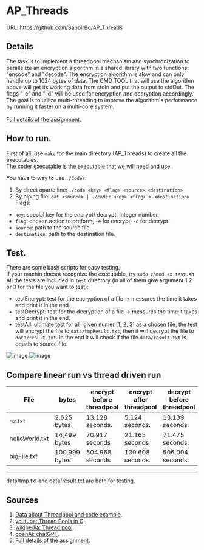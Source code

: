 # AP_Threads

URL:  https://github.com/SappirBo/AP_Threads

## Details
The task is to implement a threadpool mechanism and synchronization to parallelize an encryption algorithm in a shared library with two functions: "encode" and "decode". The encryption algorithm is slow and can only handle up to 1024 bytes of data. The CMD TOOL that will use the algorithm above will get its working data from stdIn and put the output to stdOut. The flags "-e" and "-d" will be used for encryption and decryption accordingly. The goal is to utilize multi-threading to improve the algorithm's performance by running it faster on a multi-core system.
<br/>
<br/>
[Full details of the assignment](https://github.com/SappirBo/AP_Threads/blob/main/HW2.pdf).

## How to run.
First of all, use `make` for the main directory (AP_Threads) to create all the executables.<br/>
The coder executable is the executable that we will need and use. <br/> 

You have to way to use `./Coder`:
1. By direct oparte line: `./code <key> <flag> <source> <destination>`
2. By piping file: `cat <source> | ./coder <key> <flag> > <destination>`
Flags:
- `key`: special key for the encrypt/ decrypt, Integer number.
- `flag`: chosen action to preform, `-e` for encrypt, `-d` for decrypt.
- `source`: path to the source file.
- `destination`: path to the destination file.


## Test.
There are some bash scripts for easy testing.<br/>
If your machin doesnt recognize the executable, try `sudo chmod +x test.sh`<br/>
All the tests are included in `test` directory (in all of them give argument 1,2 or 3 for the file you want to test):
* testEncrypt: test for the encryption of a file -> messures the time it takes and print it in the end.
* testDecrypt: test for the decryption of a file -> messures the time it takes and print it in the end.
* testAll: ultimate test for all, given numer [1, 2, 3] as a chosen file, the test will encrypt the file to  `data/tmpResult.txt`, then it will decrypt the file to `data/result.txt`. in the end it will check if the file `data/result.txt` is equals to source file.

![image](https://github.com/SappirBo/AP_Threads/assets/92790326/4f803e27-4fc2-4240-98a6-d00ebce9911e)
![image](https://github.com/SappirBo/AP_Threads/assets/92790326/5040846e-a35d-4d10-8dc9-20f46673762f)

## Compare linear run vs thread driven run

File| bytes| encrypt before threadpool|encrypt after threadpool| decrypt before threadpool|decrypt after threadpool
---|---|---|---|---|---
az.txt| 2,625 bytes| 13.128 seconds.| 5.124 seconds.|13.139 seconds.|5.129 seconds.
helloWorld.txt| 14,499 bytes| 70.917 seconds| 21.165 seconds| 71.475 seconds. |20.485 seconds.
bigFile.txt| 100,999 bytes | 504.968 seconds| 130.608 seconds.|506.004 seconds.|130.490 seconds.


----

data/tmp.txt and data/result.txt are both for testing.

## Sources
1. [Data about Threadpool and code example](https://nachtimwald.com/2019/04/12/thread-pool-in-c/).
2. [youtube: Thread Pools in C](https://www.youtube.com/watch?v=_n2hE2gyPxU&t=459s&ab_channel=CodeVault).
3. [wikipedia: Thread pool](https://en.wikipedia.org/wiki/Thread_pool).
4. [openAi: chatGPT](https://chat.openai.com/).
5. [Full details of the assignment](https://github.com/SappirBo/AP_Threads/blob/main/HW2.pdf).

